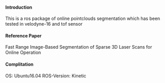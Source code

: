 #### Introduction

This is a ros package of online pointclouds segmentation which has been tested in velodyne-16 and tof sensor

#### Reference Paper

Fast Range Image-Based Segmentation of Sparse 3D Laser Scans for Online Operation

#### Complitation

OS: Ubuntu16.04
ROS-Version: Kinetic